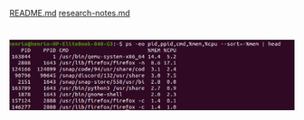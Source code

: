 [README.md](README.md#sub-section)
[research-notes.md](research-notes.md#sub-section)

#

![This is an image](/assets/images/ps.png)
